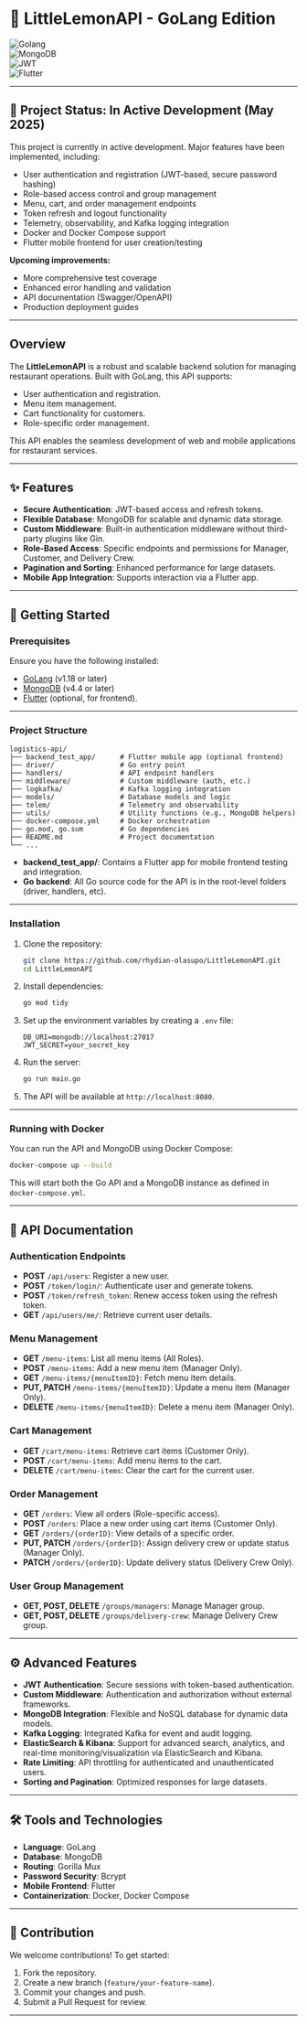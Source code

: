 # 🍋 LittleLemonAPI - GoLang Edition

![Golang](https://img.shields.io/badge/Go-00ADD8?style=for-the-badge&logo=go&logoColor=white)  
![MongoDB](https://img.shields.io/badge/MongoDB-47A248?style=for-the-badge&logo=mongodb&logoColor=white)  
![JWT](https://img.shields.io/badge/JWT-black?style=for-the-badge&logo=JSON%20web%20tokens)  
![Flutter](https://img.shields.io/badge/Flutter-02569B?style=for-the-badge&logo=flutter&logoColor=white)  

---

## 🚦 Project Status: In Active Development (May 2025)

This project is currently in active development. Major features have been implemented, including:
- User authentication and registration (JWT-based, secure password hashing)
- Role-based access control and group management
- Menu, cart, and order management endpoints
- Token refresh and logout functionality
- Telemetry, observability, and Kafka logging integration
- Docker and Docker Compose support
- Flutter mobile frontend for user creation/testing

**Upcoming improvements:**
- More comprehensive test coverage
- Enhanced error handling and validation
- API documentation (Swagger/OpenAPI)
- Production deployment guides


---

## Overview  
The **LittleLemonAPI** is a robust and scalable backend solution for managing restaurant operations. Built with GoLang, this API supports:
- User authentication and registration.
- Menu item management.
- Cart functionality for customers.
- Role-specific order management.  

This API enables the seamless development of web and mobile applications for restaurant services.

---

## ✨ Features  

- **Secure Authentication**: JWT-based access and refresh tokens.  
- **Flexible Database**: MongoDB for scalable and dynamic data storage.  
- **Custom Middleware**: Built-in authentication middleware without third-party plugins like Gin.  
- **Role-Based Access**: Specific endpoints and permissions for Manager, Customer, and Delivery Crew.  
- **Pagination and Sorting**: Enhanced performance for large datasets.  
- **Mobile App Integration**: Supports interaction via a Flutter app.

---

## 🚀 Getting Started  

### Prerequisites  
Ensure you have the following installed:  
- [GoLang](https://golang.org/) (v1.18 or later)  
- [MongoDB](https://www.mongodb.com/) (v4.4 or later)  
- [Flutter](https://flutter.dev/) (optional, for frontend).  

---

### Project Structure

```
logistics-api/
├── backend_test_app/      # Flutter mobile app (optional frontend)
├── driver/                # Go entry point
├── handlers/              # API endpoint handlers
├── middleware/            # Custom middleware (auth, etc.)
├── logkafka/              # Kafka logging integration
├── models/                # Database models and logic
├── telem/                 # Telemetry and observability
├── utils/                 # Utility functions (e.g., MongoDB helpers)
├── docker-compose.yml     # Docker orchestration
├── go.mod, go.sum         # Go dependencies
├── README.md              # Project documentation
└── ...
```

- **backend_test_app/**: Contains a Flutter app for mobile frontend testing and integration.
- **Go backend**: All Go source code for the API is in the root-level folders (driver, handlers, etc).

---

### Installation

1. Clone the repository:  
   ```bash
   git clone https://github.com/rhydian-olasupo/LittleLemonAPI.git
   cd LittleLemonAPI
   ```

2. Install dependencies:  
   ```bash
   go mod tidy
   ```

3. Set up the environment variables by creating a `.env` file:  
   ```plaintext
   DB_URI=mongodb://localhost:27017
   JWT_SECRET=your_secret_key
   ```

4. Run the server:  
   ```bash
   go run main.go
   ```

5. The API will be available at `http://localhost:8080`.

---

### Running with Docker

You can run the API and MongoDB using Docker Compose:

```bash
docker-compose up --build
```

This will start both the Go API and a MongoDB instance as defined in `docker-compose.yml`.

---

## 📖 API Documentation  

### **Authentication Endpoints**
- **POST** `/api/users`: Register a new user.
- **POST** `/token/login/`: Authenticate user and generate tokens.
- **POST** `/token/refresh_token`: Renew access token using the refresh token.
- **GET** `/api/users/me/`: Retrieve current user details.

### **Menu Management**
- **GET** `/menu-items`: List all menu items (All Roles).  
- **POST** `/menu-items`: Add a new menu item (Manager Only).  
- **GET** `/menu-items/{menuItemID}`: Fetch menu item details.  
- **PUT, PATCH** `/menu-items/{menuItemID}`: Update a menu item (Manager Only).  
- **DELETE** `/menu-items/{menuItemID}`: Delete a menu item (Manager Only).

### **Cart Management**
- **GET** `/cart/menu-items`: Retrieve cart items (Customer Only).  
- **POST** `/cart/menu-items`: Add menu items to the cart.  
- **DELETE** `/cart/menu-items`: Clear the cart for the current user.

### **Order Management**
- **GET** `/orders`: View all orders (Role-specific access).  
- **POST** `/orders`: Place a new order using cart items (Customer Only).  
- **GET** `/orders/{orderID}`: View details of a specific order.  
- **PUT, PATCH** `/orders/{orderID}`: Assign delivery crew or update status (Manager Only).  
- **PATCH** `/orders/{orderID}`: Update delivery status (Delivery Crew Only).  

### **User Group Management**
- **GET, POST, DELETE** `/groups/managers`: Manage Manager group.  
- **GET, POST, DELETE** `/groups/delivery-crew`: Manage Delivery Crew group.  

---

## ⚙️ Advanced Features  

- **JWT Authentication**: Secure sessions with token-based authentication.  
- **Custom Middleware**: Authentication and authorization without external frameworks.  
- **MongoDB Integration**: Flexible and NoSQL database for dynamic data models.  
- **Kafka Logging**: Integrated Kafka for event and audit logging.  
- **ElasticSearch & Kibana**: Support for advanced search, analytics, and real-time monitoring/visualization via ElasticSearch and Kibana.  
- **Rate Limiting**: API throttling for authenticated and unauthenticated users.  
- **Sorting and Pagination**: Optimized responses for large datasets.  

---

## 🛠️ Tools and Technologies  

- **Language**: GoLang  
- **Database**: MongoDB  
- **Routing**: Gorilla Mux  
- **Password Security**: Bcrypt  
- **Mobile Frontend**: Flutter  
- **Containerization**: Docker, Docker Compose

---

## 🌟 Contribution  

We welcome contributions! To get started:  
1. Fork the repository.  
2. Create a new branch (`feature/your-feature-name`).  
3. Commit your changes and push.  
4. Submit a Pull Request for review.  

---
